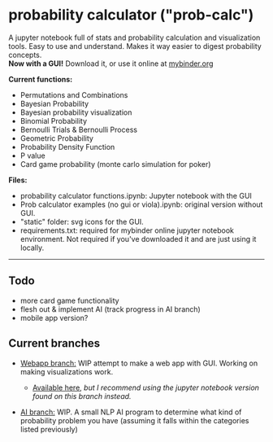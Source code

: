 # probability calculator ("prob-calc")
A jupyter notebook full of stats and probability calculation and visualization tools. Easy to use and understand. Makes it way easier to digest probability concepts.  
**Now with a GUI!** Download it, or use it online at [mybinder.org](https://hub.2i2c.mybinder.org/user/radicool-solutions-llc-prob-calc-tgjyfem8/lab/tree/probability%20calculator%20functions.ipynb) 
  
**Current functions:**  
* Permutations and Combinations
* Bayesian Probability
* Bayesian probability visualization
* Binomial Probability
* Bernoulli Trials & Bernoulli Process
* Geometric Probability
* Probability Density Function
* P value
* Card game probability (monte carlo simulation for poker)

**Files:**  
* probability calculator functions.ipynb: Jupyter notebook with the GUI
* Prob calculator examples (no gui or viola).ipynb: original version without GUI. 
* "static" folder: svg icons for the GUI.
* requirements.txt: required for mybinder online jupyter notebook environment. Not required if you've downloaded it and are just using it locally.
----
## Todo
* more card game functionality
* flesh out & implement AI (track progress in AI branch)
* mobile app version?

## Current branches
* [Webapp branch:](https://github.com/Radicool-Solutions-LLC/prob-calc/tree/branch_1_(webapp-attempt)) WIP attempt to make a web app with GUI. Working on making visualizations work.
	* [Available here](https://v0-prob-calc-version-1-1.vercel.app/), *but I recommend using the jupyter notebook version found on this branch instead.*  
	
* [AI branch:](https://github.com/Radicool-Solutions-LLC/prob-calc/tree/AI_stuff) WIP. A small NLP AI program to determine what kind of probability problem you have (assuming it falls within the categories listed previously) 
